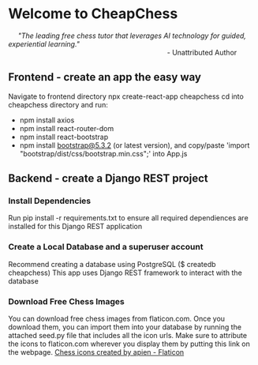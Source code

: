 # Welcome to CheapChess
&nbsp;&nbsp;&nbsp;&nbsp;&nbsp;_"The leading free chess tutor that leverages AI technology for guided, experiential learning."_\
                       - Unattributed Author

## Frontend - create an app the easy way
Navigate to frontend directory
npx create-react-app cheapchess
cd into cheapchess directory and run:
  - npm install axios
  - npm install react-router-dom
  - npm install react-bootstrap
  - npm install bootstrap@5.3.2 (or latest version), and copy/paste 'import "bootstrap/dist/css/bootstrap.min.css";' into App.js

## Backend - create a Django REST project
### Install Dependencies
Run pip install -r requirements.txt to ensure all required dependiences are installed
for this Django REST application

### Create a Local Database and a superuser account
Recommend creating a database using PostgreSQL ($ createdb cheapchess)
This app uses Django REST framework to interact with the database

### Download Free Chess Images
You can download free chess images from flaticon.com.  Once you download them, you can import them into your database
by running the attached seed.py file that includes all the icon urls.  Make sure to attribute the icons to
flaticon.com wherever you display them by putting this link on the webpage.
<a href="https://www.flaticon.com/free-icons/chess" title="chess icons">Chess icons created by apien - Flaticon</a>
